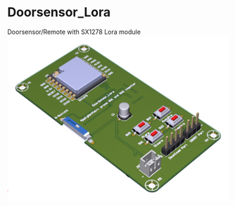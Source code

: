 # Doorsensor_Lora
Doorsensor/Remote with SX1278 Lora module
![Doorsensor/Remote_3D Module](/Sketch/Default.png)
